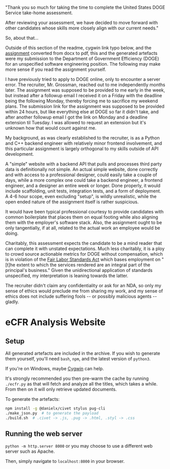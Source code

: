 "Thank you so much for taking the time to complete the United States DOGE
Service take-home assessment.

After reviewing your assessment, we have decided to move forward with other
candidates whose skills more closely align with our current needs."

So, about that...

Outside of this section of the readme, cygwin link typo below, and the
[assignment](assessment.pdf) converted from docx to pdf, this and the generated
artefacts were my submission to the Department of Government Efficiency (DOGE)
for an unspecified software engineering position.  The following may make more
sense if you read the assignment yourself.

I have previously tried to apply to DOGE online, only to encounter a server
error.  The recruiter, Mr. Grossman, reached out to me independently months
later.  The assignment was supposed to be provided to me early in the week, but
instead after a followup email I received it on a Friday with the deadline
being the following Monday, thereby forcing me to sacrifice my weekend plans.
The submission link for the assignment was supposed to be provided within 24
hours, but like everything else at DOGE so far it didn't take, and after
another followup email I got the link on Monday and a deadline extension til
Tuesday.  I was allowed to request an extension but it's unknown how that would
count against me.

My background, as was clearly established to the recruiter, is as a Python and
C++ backend engineer with relatively minor frontend involvement, and this
particular assignment is largely orthogonal to my skills outside of API
development.

A "simple" website with a backend API that pulls and processes third party data
is definitionally not simple.  An actual simple website, done correctly and
with access to a professional designer, could easily take a couple of days,
while a more complex one could take a backend engineer, a frontend engineer,
and a designer an entire week or longer.  Done properly, it would include
scaffolding, unit tests, integration tests, and a form of deployment.  A 4-6
hour scope, even excluding "setup", is wildly unrealistic, while the open ended
nature of the assignment itself is rather suspicious.

It would have been typical professional courtesy to provide candidates with
common boilerplate that places them on equal footing while also aligning them
with the employer's software stack.  Also, the assignment ought to be only
tangentially, if at all, related to the actual work an employee would be doing.

Charitably, this assessment expects the candidate to be a mind reader that
can complete it with unstated expectations.  Much less charitably, it is a ploy
to crowd source actionable metrics for DOGE without compensation, which is in
violation of the
[Fair Labor Standards Act](https://www.dol.gov/sites/dolgov/files/WHD/fact-sheets/whdfs13.pdf)
which bases employment on "\[t\]he extent to which the services rendered are an
integral part of the principal's business."
Given the unidirectional application of standards unspecified, my
interpretation is leaning towards the latter.

The recruiter didn't claim any confidentiality or ask for an NDA, so only my
sense of ethics would preclude me from sharing my work, and my sense of ethics
does not include suffering fools -- or possibly malicious agents -- gladly.


# eCFR Analysis Website

## Setup

All generated artefacts are included in the archive.  If you wish to generate
them yourself, you'll need `bash`, `npm`, and the latest version of `python3`.

If you're on Windows, maybe [Cygwin](https://www.cygwin.com/) can help.

It's strongly recommended you then pre-warm the cache by running `./ecfr.py` as
that will fetch and analyze all the titles, which takes a while.  From then on
it will only retrieve updated documents.

To generate the artefacts:

```bash
npm install -g @danielx/civet stylus pug-cli
./make_json.py  # to generate the payload
./build.sh  # .civet -> .js, .pug -> .html, .styl -> .css
```


## Running the web server

`python -m http.server 8000` or you may choose to use a different web server
such as Apache.

Then, simply navigate to `localhost:8000` in your browser.
